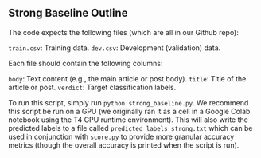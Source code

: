 ## Strong Baseline Outline

The code expects the following files (which are all in our Github repo):

```train.csv```: Training data.
```dev.csv```: Development (validation) data.

Each file should contain the following columns:

```body```: Text content (e.g., the main article or post body).
```title```: Title of the article or post.
```verdict```: Target classification labels.

To run this script, simply run ```python strong_baseline.py```. We recommend this script be run on a GPU (we originally ran it as a cell in a Google Colab notebook using the T4 GPU runtime environment). This will also write the predicted labels to a file called ```predicted_labels_strong.txt``` which can be used in conjunction with ```score.py``` to provide more granular accuracy metrics (though the overall accuracy is printed when the script is run). 
